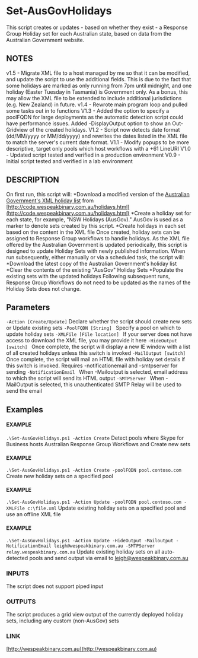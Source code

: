 # Set-AusGovHolidays
This script creates or updates - based on whether they exist - a Response Group Holiday set for each Australian state, based on data from the Australian Government website.

## NOTES
v1.5 - Migrate XML file to a host managed by me so that it can be modified, and update the script to use the additional fields. 
This is due to the fact that some holidays are marked as only running from 7pm until midnight, and one holiday (Easter Tuesday in Tasmania) is Government only.
As a bonus, this may allow the XML file to be extended to include additional jurisdictions (e.g. New Zealand) in future.
v1.4 - Rewrote main program loop and pulled some tasks out in to functions
V1.3 - Added the option to specify a poolFQDN for large deployments as the automatic detection script could have performance issues. Added -DisplayOutput option to show an Out-Gridview of the created holidays.
V1.2 - Script now detects date format (dd/MM/yyyy or MM/dd/yyyy) and rewrites the dates listed in the XML file to match the server's current date format.
V1.1 - Modify popups to be more descriptive, target only pools which host workflows with a +61 LineURI
V1.0 - Updated script tested and verified in a production environment
V0.9 - Initial script tested and verified in a lab environment

## DESCRIPTION
On first run, this script will:
    *Download a modified version of the [Australian Government's XML holiday list](http://www.australia.gov.au/about-australia/special-dates-and-events/public-holidays) from [http://code.wespeakbinary.com.au/holidays.html](http://code.wespeakbinary.com.au/holidays.html)
    *Create a holiday set for each state, for example, "NSW Holidays (AusGov)." AusGov is used as a marker to denote sets created by this script.
    *Create holidays in each set based on the content in the XML file
Once created, holiday sets can be assigned to Response Group workflows to handle holidays.
As the XML file offered by the Australian Government is updated periodically, this script is designed to update Holiday Sets with newly published information.
When run subsequently, either manually or via a scheduled task, the script will:
    *Download the latest copy of the Australian Government's holiday list
    *Clear the contents of the existing "AusGov" Holiday Sets
    *Populate the existing sets with the updated holidays
Following subsequent runs, Response Group Workflows do not need to be updated as the names of the Holiday Sets does not change.

## Parameters
`-Action [Create/Update]`
    Declare whether the script should create new sets or Update existing sets
`-PoolFQDN [String] `
    Specify a pool on which to update holiday sets
`-XMLFile [File location] `
    If your server does not have access to download the XML file, you may provide it here
`-HideOutput [switch] `
    Once complete, the script will display a new IE window with a list of all created holidays unless this switch is invoked
`-MailOutput [switch] `
    Once complete, the script will mail an HTML file with holiday set details if this switch is invoked. Requires -notificationemail and -smtpserver for sending
`-NotificationEmail `
    When -Mailoutput is selected, email address to which the script will send its HTML output
`-SMTPServer `
    When -MailOutput is selected, this unauthenticated SMTP Relay will be used to send the email
    
## Examples
#### EXAMPLE
`.\Set-AusGovHolidays.ps1 -Action Create`
Detect pools where Skype for Business hosts Australian Response Group Workflows and Create new sets
#### EXAMPLE
`.\Set-AusGovHolidays.ps1 -Action Create -poolFQDN pool.contoso.com`
Create new holiday sets on a specified pool
#### EXAMPLE
`.\Set-AusGovHolidays.ps1 -Action Update -poolFQDN pool.contoso.com -XMLFile c:\file.xml`
Update existing holiday sets on a specified pool and use an offline XML file
#### EXAMPLE
`.\Set-AusGovHolidays.ps1 -Action Update -HideOutput -Mailoutput -NotificationEmail leigh@wespeakbinary.com.au -SMTPServer relay.wespeakbinary.com.au`
Update existing holiday sets on all auto-detected pools and send output via email to leigh@wespeakbinary.com.au
### INPUTS
The script does not support piped input
### OUTPUTS
The script produces a grid view output of the currently deployed holiday sets, including any custom (non-AusGov) sets
### LINK
[http://wespeakbinary.com.au](http://wespeakbinary.com.au)
